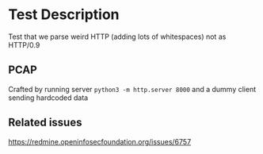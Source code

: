 # Test Description

Test that we parse weird HTTP (adding lots of whitespaces) not as HTTP/0.9

## PCAP

Crafted by running server `python3 -m http.server 8000` and a dummy client sending hardcoded data

## Related issues

https://redmine.openinfosecfoundation.org/issues/6757
